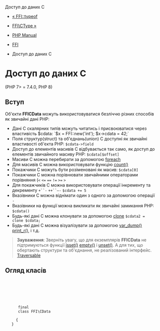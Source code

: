 Доступ до даних C

-   [« FFI::typeof](ffi.typeof.html)
    
-   [FFI\\CType »](class.ffi-ctype.html)
    
-   [PHP Manual](index.html)
    
-   [FFI](book.ffi.html)
    
-   Доступ до даних C
    

# Доступ до даних C

(PHP 7> = 7.4.0, PHP 8)

## Вступ

Об'єкти **FFICData** можуть використовуватися безліччю різних способів як звичайні дані PHP:

-   Дані C скалярних типів можуть читатись і присвоюватися через властивість $cdata: `$x = FFI::new('int'); $x->cdata = 42;`
-   Поля структур(struct) та об'єднань(union) C доступні як звичайні властивості об'єкта PHP: `$cdata->field`
-   Доступ до елементів масивів C відбувається так само, як доступ до елементів звичайного масиву PHP: `$cdata[$offset]`
-   Масиви C можна перебирати за допомогою [foreach](control-structures.foreach.html)
-   Для масивів C можна використовувати функцію [count()](function.count.html)
-   Покажчики C можуть бути розіменовані як масив: `$cdata[0]`
-   Покажчики C можна порівнювати звичайними операторами порівняння (`<` `<=` `==` `!=` `>=` `>`
-   Для покажчиків C можна використовувати операції інкременту та декременту `+``-` `++``–-` `$cdata += 5`
-   Вказівники C можна віднімати один з одного за допомогою операції `-`
-   Вказівники на функції можна викликати як звичайні замикання PHP: `$cdata()`
-   Будь-які дані C можна клонувати за допомогою [clone](language.oop5.cloning.html) `$cdata2 = clone $cdata;`
-   Будь-які дані C можна візуалізувати за допомогою [var\_dump()](function.var-dump.html) [print\_r()](function.print-r.html), і т.д.

> **Зауваження**: Зверніть увагу, що для екземплярів **FFICData** не підтримуються функції [isset()](function.isset.html) [empty()](function.empty.html) і [unset()](function.unset.html). А для тих, що обертають структури та об'єднання, не реалізований інтерфейс. [Traversable](class.traversable.html)

## Огляд класів

```synopsis

     
    

    
     
      final
      class FFI\CData
     
     {
   }
```